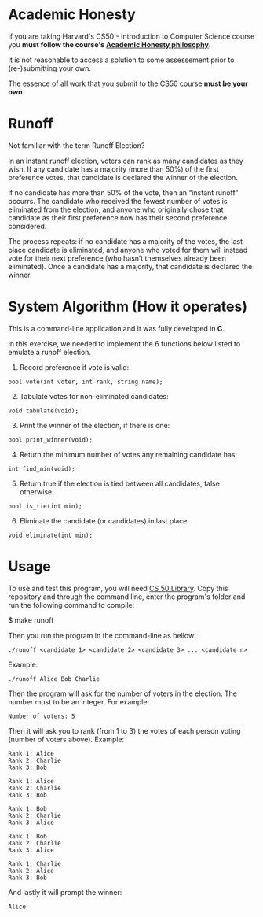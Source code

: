 # Academic Honesty
If you are taking Harvard's CS50 - Introduction to Computer Science course you **must follow the course's [Academic Honesty philosophy](https://cs50.harvard.edu/x/2021/honesty/)**.

It is not reasonable to access a solution to some assessement prior to (re-)submitting your own.

The essence of all work that you submit to the CS50 course **must be your own**. 

# Runoff
Not familiar with the term Runoff Election?

In an instant runoff election, voters can rank as many candidates as they wish. If any candidate has a majority (more than 50%) of the first preference votes, that candidate is declared the winner of the election.

If no candidate has more than 50% of the vote, then an “instant runoff” occurrs. The candidate who received the fewest number of votes is eliminated from the election, and anyone who originally chose that candidate as their first preference now has their second preference considered. 

The process repeats: if no candidate has a majority of the votes, the last place candidate is eliminated, and anyone who voted for them will instead vote for their next preference (who hasn’t themselves already been eliminated). Once a candidate has a majority, that candidate is declared the winner.

# System Algorithm (How it operates)
This is a command-line application and it was fully developed in **C**.

In this exercise, we needed to implement the 6 functions below listed to emulate a runoff election.
  
  1. Record preference if vote is valid:
  
    bool vote(int voter, int rank, string name);
    
  2. Tabulate votes for non-eliminated candidates:
  
    void tabulate(void);
    
  3. Print the winner of the election, if there is one:
  
    bool print_winner(void);
    
  4. Return the minimum number of votes any remaining candidate has:

    int find_min(void);
    
  5. Return true if the election is tied between all candidates, false otherwise:

    bool is_tie(int min);
  
  6. Eliminate the candidate (or candidates) in last place:

    void eliminate(int min);
  
# Usage
To use and test this program, you will need [CS 50 Library](https://cs50.readthedocs.io/libraries/cs50/c/). Copy this repository and through the command line, enter the program's folder and run the following command to compile:

$ make runoff

Then you run the program in the command-line as bellow:

    ./runoff <candidate 1> <candidate 2> <candidate 3> ... <candidate n>
    
Example:

    ./runoff Alice Bob Charlie
    
 Then the program will ask for the number of voters in the election. The number must to be an integer. For example:
 
    Number of voters: 5

Then it will ask you to rank (from 1 to 3) the votes of each person voting (number of voters above). Example:

    Rank 1: Alice
    Rank 2: Charlie
    Rank 3: Bob
    
    Rank 1: Alice
    Rank 2: Charlie
    Rank 3: Bob
    
    Rank 1: Bob
    Rank 2: Charlie
    Rank 3: Alice

    Rank 1: Bob
    Rank 2: Charlie
    Rank 3: Alice

    Rank 1: Charlie
    Rank 2: Alice
    Rank 3: Bob
    
And lastly it will prompt the winner:
    
    Alice

    
  
